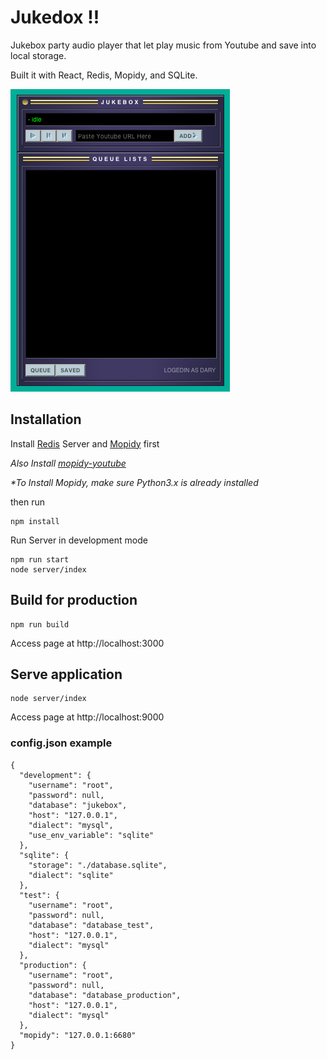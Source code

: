 # Jukedox !!

Jukebox party audio player that let play music from Youtube and save into local storage.

Built it with React, Redis, Mopidy, and SQLite.

![jukedox](jukedox.png)

## Installation

Install [Redis](http://redis.js.org) Server and [Mopidy](https://www.mopidy.com/) first

_Also Install [mopidy-youtube](https://github.com/mopidy/mopidy-youtube
)_

_*To Install Mopidy, make sure Python3.x is already installed_

then run

```
npm install
```

Run Server in development mode

```
npm run start
node server/index
```

## Build for production

```
npm run build
``` 

Access page at http://localhost:3000

## Serve application

```
node server/index
```

Access page at http://localhost:9000

### config.json example

```
{
  "development": {
    "username": "root",
    "password": null,
    "database": "jukebox",
    "host": "127.0.0.1",
    "dialect": "mysql",
    "use_env_variable": "sqlite"
  },
  "sqlite": {
    "storage": "./database.sqlite",
    "dialect": "sqlite"
  },
  "test": {
    "username": "root",
    "password": null,
    "database": "database_test",
    "host": "127.0.0.1",
    "dialect": "mysql"
  },
  "production": {
    "username": "root",
    "password": null,
    "database": "database_production",
    "host": "127.0.0.1",
    "dialect": "mysql"
  },
  "mopidy": "127.0.0.1:6680"
}
```